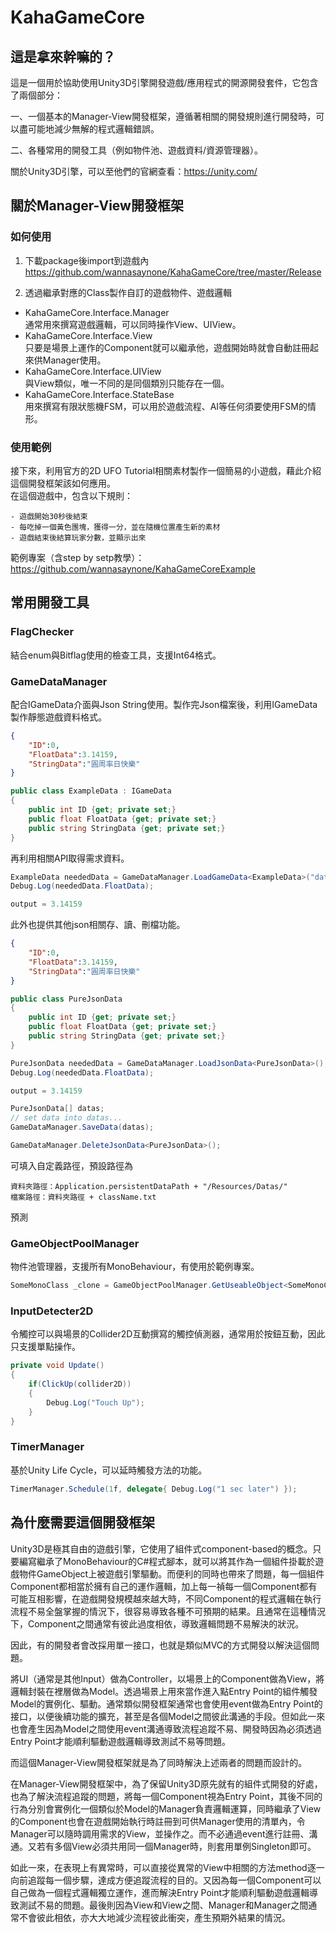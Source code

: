# KahaGameCore
## 這是拿來幹嘛的？
這是一個用於協助使用Unity3D引擎開發遊戲/應用程式的開源開發套件，它包含了兩個部分：

一、一個基本的Manager-View開發框架，遵循著相關的開發規則進行開發時，可以盡可能地減少無解的程式邏輯錯誤。

二、各種常用的開發工具（例如物件池、遊戲資料/資源管理器）。

關於Unity3D引擎，可以至他們的官網查看：https://unity.com/
## 關於Manager-View開發框架
### 如何使用
1. 下載package後import到遊戲內  
https://github.com/wannasaynone/KahaGameCore/tree/master/Release  

2. 透過繼承對應的Class製作自訂的遊戲物件、遊戲邏輯
- KahaGameCore.Interface.Manager  
通常用來撰寫遊戲邏輯，可以同時操作View、UIView。
- KahaGameCore.Interface.View  
只要是場景上運作的Component就可以繼承他，遊戲開始時就會自動註冊起來供Manager使用。
- KahaGameCore.Interface.UIView  
與View類似，唯一不同的是同個類別只能存在一個。
- KahaGameCore.Interface.StateBase  
用來撰寫有限狀態機FSM，可以用於遊戲流程、AI等任何須要使用FSM的情形。  
### 使用範例
接下來，利用官方的2D UFO Tutorial相關素材製作一個簡易的小遊戲，藉此介紹這個開發框架該如何應用。  
在這個遊戲中，包含以下規則：  
```
- 遊戲開始30秒後結束
- 每吃掉一個黃色團塊，獲得一分，並在隨機位置產生新的素材
- 遊戲結束後結算玩家分數，並顯示出來
```  
範例專案（含step by setp教學）：  
https://github.com/wannasaynone/KahaGameCoreExample
## 常用開發工具
### FlagChecker
結合enum與Bitflag使用的檢查工具，支援Int64格式。
### GameDataManager
配合IGameData介面與Json String使用。製作完Json檔案後，利用IGameData製作靜態遊戲資料格式。
```json
{
    "ID":0,
    "FloatData":3.14159,
    "StringData":"圓周率日快樂"
}
```
```C#
public class ExampleData : IGameData
{
    public int ID {get; private set;}
    public float FloatData {get; private set;}
    public string StringData {get; private set;}
}
```
再利用相關API取得需求資料。
```C#
ExampleData neededData = GameDataManager.LoadGameData<ExampleData>("data file path here", 0);
Debug.Log(neededData.FloatData);

output = 3.14159
```
此外也提供其他json相關存、讀、刪檔功能。
```json
{
    "ID":0,
    "FloatData":3.14159,
    "StringData":"圓周率日快樂"
}
```
```C#
public class PureJsonData
{
    public int ID {get; private set;}
    public float FloatData {get; private set;}
    public string StringData {get; private set;}
}
```
```C#
PureJsonData neededData = GameDataManager.LoadJsonData<PureJsonData>();
Debug.Log(neededData.FloatData);

output = 3.14159
```
```C#
PureJsonData[] datas;
// set data into datas...
GameDataManager.SaveData(datas);
```
```C#
GameDataManager.DeleteJsonData<PureJsonData>();
```
可填入自定義路徑，預設路徑為
```
資料夾路徑：Application.persistentDataPath + "/Resources/Datas/"
檔案路徑：資料夾路徑 + className.txt
```
預測
### GameObjectPoolManager
物件池管理器，支援所有MonoBehaviour，有使用於範例專案。
```C#
SomeMonoClass _clone = GameObjectPoolManager.GetUseableObject<SomeMonoClass>(prefabfileObject);
```
### InputDetecter2D
令觸控可以與場景的Collider2D互動撰寫的觸控偵測器，通常用於按鈕互動，因此只支援單點操作。
```C#
private void Update()
{
    if(ClickUp(collider2D))
    {
        Debug.Log("Touch Up");
    }
}
```
### TimerManager
基於Unity Life Cycle，可以延時觸發方法的功能。
```C#
TimerManager.Schedule(1f, delegate{ Debug.Log("1 sec later") });
```
## 為什麼需要這個開發框架
Unity3D是極其自由的遊戲引擎，它使用了組件式component-based的概念。只要編寫繼承了MonoBehaviour的C#程式腳本，就可以將其作為一個組件掛載於遊戲物件GameObject上被遊戲引擎驅動。而便利的同時也帶來了問題，每一個組件Component都相當於擁有自己的運作邏輯，加上每一禎每一個Component都有可能互相影響，在遊戲開發規模越來越大時，不同Component的程式邏輯在執行流程不易全盤掌握的情況下，很容易導致各種不可預期的結果。且通常在這種情況下，Component之間通常有彼此過度相依，導致邏輯問題不易解決的狀況。

因此，有的開發者會改採用單一接口，也就是類似MVC的方式開發以解決這個問題。

將UI（通常是其他Input）做為Controller，以場景上的Component做為View，將邏輯封裝在裡層做為Model。透過場景上用來當作進入點Entry Point的組件觸發Model的實例化、驅動。通常類似開發框架通常也會使用event做為Entry Point的接口，以便後續功能的擴充，甚至是各個Model之間彼此溝通的手段。但如此一來也會產生因為Model之間使用event溝通導致流程追蹤不易、開發時因為必須透過Entry Point才能順利驅動遊戲邏輯導致測試不易等問題。

而這個Manager-View開發框架就是為了同時解決上述兩者的問題而設計的。

在Manager-View開發框架中，為了保留Unity3D原先就有的組件式開發的好處，也為了解決流程追蹤的問題，將每一個Component視為Entry Point，其後不同的行為分別會實例化一個類似於Model的Manager負責邏輯運算，同時繼承了View的Component也會在遊戲開始執行時註冊到可供Manager使用的清單內，令Manager可以隨時調用需求的View，並操作之。而不必通過event進行註冊、溝通。又若有多個View必須共用同一個Manager時，則套用單例Singleton即可。

如此一來，在表現上有異常時，可以直接從異常的View中相關的方法method逐一向前追蹤每一個步驟，達成方便追蹤流程的目的。又因為每一個Component可以自己做為一個程式邏輯獨立運作，進而解決Entry Point才能順利驅動遊戲邏輯導致測試不易的問題。最後則因為View和View之間、Manager和Manager之間通常不會彼此相依，亦大大地減少流程彼此衝突，產生預期外結果的情況。
